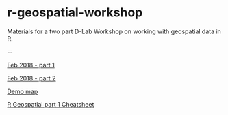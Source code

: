 # r-geospatial-workshop

Materials for a two part D-Lab Workshop on working with geospatial data in R.

--

[Feb 2018 - part 1](r-geospatial-workshop-pt1-tutorial.html)

[Feb 2018 - part 2](r-geospatial-workshop-pt2-tutorial.html)

[Demo map](sf_properties.html)

[R Geospatial part 1 Cheatsheet](r-geospatial-cheatsheet.html)


